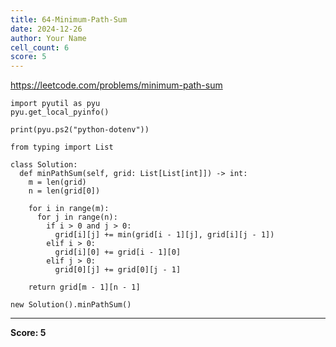 ```yaml
---
title: 64-Minimum-Path-Sum
date: 2024-12-26
author: Your Name
cell_count: 6
score: 5
---
```


https://leetcode.com/problems/minimum-path-sum


```
import pyutil as pyu
pyu.get_local_pyinfo()
```


```
print(pyu.ps2("python-dotenv"))
```


```
from typing import List
```


```
class Solution:
  def minPathSum(self, grid: List[List[int]]) -> int:
    m = len(grid)
    n = len(grid[0])

    for i in range(m):
      for j in range(n):
        if i > 0 and j > 0:
          grid[i][j] += min(grid[i - 1][j], grid[i][j - 1])
        elif i > 0:
          grid[i][0] += grid[i - 1][0]
        elif j > 0:
          grid[0][j] += grid[0][j - 1]

    return grid[m - 1][n - 1]
```


```
new Solution().minPathSum()
```


---
**Score: 5**